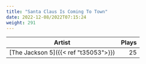 ```yaml
---
title: "Santa Claus Is Coming To Town"
date: 2022-12-08/2022T07:15:24
weight: 291
---
```




 Artist | Plays 
----- | -----:
[The Jackson 5]({{< ref "t35053">}}) | 25
